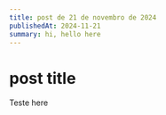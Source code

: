 ```yaml
---
title: post de 21 de novembro de 2024
publishedAt: 2024-11-21
summary: hi, hello here
---
```


# post title

Teste here